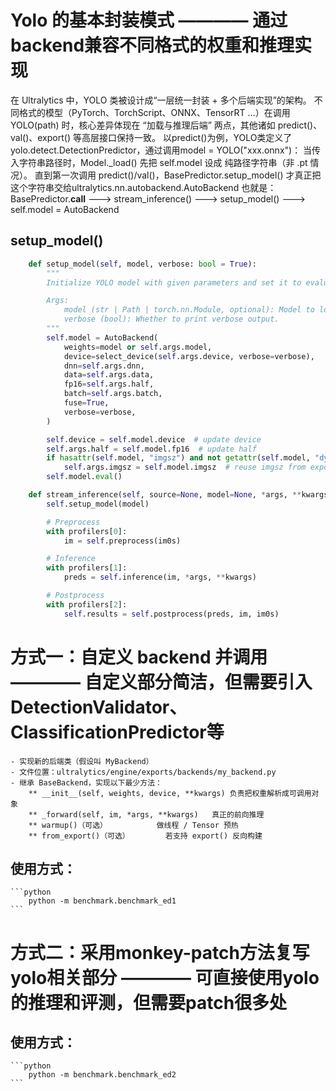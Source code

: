 # Yolo 的基本封装模式 ———— 通过backend兼容不同格式的权重和推理实现

在 Ultralytics 中，YOLO 类被设计成“一层统一封装 + 多个后端实现”的架构。
不同格式的模型（PyTorch、TorchScript、ONNX、TensorRT …）在调用 YOLO(path) 时，核心差异体现在 “加载与推理后端” 两点，其他诸如 predict()、val()、export() 等高层接口保持一致。
以predict()为例，YOLO类定义了yolo.detect.DetectionPredictor，通过调用model = YOLO("xxx.onnx")： 
    当传入字符串路径时，Model._load() 先把 self.model 设成 纯路径字符串（非 .pt 情况）。
    直到第一次调用 predict()/val()，BasePredictor.setup_model() 才真正把这个字符串交给ultralytics.nn.autobackend.AutoBackend
    也就是：
        BasePredictor.__call__ ---> stream_inference() ---> setup_model() ---> self.model = AutoBackend

## setup_model() 
```python
    def setup_model(self, model, verbose: bool = True):
        """
        Initialize YOLO model with given parameters and set it to evaluation mode.

        Args:
            model (str | Path | torch.nn.Module, optional): Model to load or use.
            verbose (bool): Whether to print verbose output.
        """
        self.model = AutoBackend(
            weights=model or self.args.model,
            device=select_device(self.args.device, verbose=verbose),
            dnn=self.args.dnn,
            data=self.args.data,
            fp16=self.args.half,
            batch=self.args.batch,
            fuse=True,
            verbose=verbose,
        )

        self.device = self.model.device  # update device
        self.args.half = self.model.fp16  # update half
        if hasattr(self.model, "imgsz") and not getattr(self.model, "dynamic", False):
            self.args.imgsz = self.model.imgsz  # reuse imgsz from export metadata
        self.model.eval()
```

```python
    def stream_inference(self, source=None, model=None, *args, **kwargs):
        self.setup_model(model)

        # Preprocess
        with profilers[0]:
            im = self.preprocess(im0s)

        # Inference
        with profilers[1]:
            preds = self.inference(im, *args, **kwargs)

        # Postprocess
        with profilers[2]:
            self.results = self.postprocess(preds, im, im0s)
```

# 方式一：自定义 backend 并调用 ———— 自定义部分简洁，但需要引入DetectionValidator、ClassificationPredictor等
    - 实现新的后端类（假设叫 MyBackend）
    - 文件位置：ultralytics/engine/exports/backends/my_backend.py
    - 继承 BaseBackend，实现以下最少方法：
        ** __init__(self, weights, device, **kwargs) 负责把权重解析成可调用对象
        ** _forward(self, im, *args, **kwargs)   真正的前向推理
        ** warmup()（可选）           做线程 / Tensor 预热
        ** from_export()（可选）        若支持 export() 反向构建

## 使用方式：
    ```python
        python -m benchmark.benchmark_ed1
    ```

# 方式二：采用monkey-patch方法复写yolo相关部分 ———— 可直接使用yolo的推理和评测，但需要patch很多处
## 使用方式：
    ```python
        python -m benchmark.benchmark_ed2
    ```

